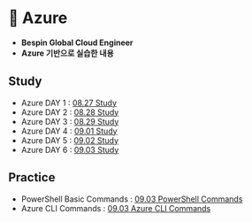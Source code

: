 # 📘 Azure
- **Bespin Global Cloud Engineer**
- **Azure 기반으로 실습한 내용**
## Study
- Azure DAY 1 : [08.27 Study](https://www.notion.so/psjrepository/DAY-31-25c3d86ddbdc801f867ef7f3da4faa0f)
- Azure DAY 2 : [08.28 Study](https://www.notion.so/psjrepository/DAY-32-25d3d86ddbdc801fa7e6f1baf7d15dbd)
- Azure DAY 3 : [08.29 Study](https://www.notion.so/psjrepository/DAY-33-25e3d86ddbdc803e9d65da839fdcc63e)
- Azure DAY 4 : [09.01 Study](https://www.notion.so/psjrepository/DAY-34-2613d86ddbdc8082bcb5fbfa8bbd0069)
- Azure DAY 5 : [09.02 Study](https://www.notion.so/psjrepository/DAY-35-2623d86ddbdc807d94d4d2f53ce428d2)
- Azure DAY 6 : [09.03 Study](https://www.notion.so/psjrepository/DAY-36-2633d86ddbdc80298579d8fb8f80b0cd)
## Practice
- PowerShell Basic Commands : [09.03 PowerShell Commands](practice/01_Azure.md)
- Azure CLI Commands : [09.03 Azure CLI Commands](practice/02_Azure.md)